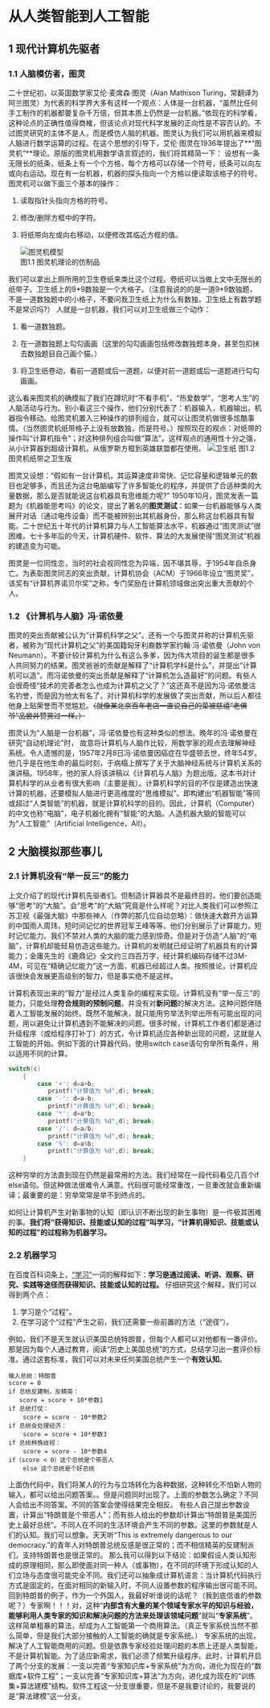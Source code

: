 #  从人类智能到人工智能

## 1 现代计算机先驱者
### 1.1 人脑模仿者，图灵
二十世纪初，以英国数学家艾伦·麦席森·图灵（Alan Mathison Turing，常翻译为阿兰图灵）为代表的科学界大多有这样一个观点：人体是一台机器，“虽然比任何手工制作的机器都要复杂千万倍，但其本质上仍然是一台机器。”依现在的科学看，这种论点的正确性值得商榷，但该论点对现代科学发展的正向性是不容否认的。不过图灵研究的主体不是人，而是模仿人脑的机器。图灵认为我们可以用机器来模拟人脑进行数学运算的过程。在这个思想的引导下，艾伦·图灵在1936年提出了**“图灵机”**理论。原版的图灵机用数学语言叙述的，我们将其精简一下：
设想有一条无限长的纸条，纸条上有一个个方格，每个方格可以存储一个符号，纸条可以向左或向右运动。现在有一台机器，机器的探头指向一个方格以便读取该格子的符号。图灵机可以做下面三个基本的操作：
1. 读取指针头指向方格的符号。

2. 修改/删除方框中的字符。

3. 将纸带向左或向右移动，以便修改其临近方框的值。

    ![图灵机模型](../img/mozheng/TuringMachine.jpg)  
    图1.1 图灵机理论的仿制品

我们可以拿出上厕所用的卫生卷纸来类比这个过程。卷纸可以当做上文中无限长的纸带子。卫生纸上的9\*9数独是一个大格子。（注意我说的的是一道9\*9数独题，不是一道数独题中的小格子，不要问我卫生纸上为什么有数独，卫生纸上有数学题不是常识吗?）
    人就是一台机器，我们可以对卫生纸做三个动作：

1. 看一道数独题。

2. 在一道数独题上勾勾画画（这里的勾勾画画包括修改数独题本身，甚至包扣抹去数独题目自己画个猫。）

3. 将卫生纸卷动，看前一道题或后一道题，以便对前一道题或后一道题进行勾勾画画。

这么看来图灵机的确模拟了我们在蹲坑时“不看手机”，“热爱数学”，“思考人生”的人脑活动与行为。别小看这三个操作，他们分别代表了：机器输入，机器输出，机器指令移动。给图灵机置入三种操作的排列组合，就可以让图灵机做很多炫酷事情。（当然图灵机纸带格子上没有放数独，而是符号。）按照现在的观点：对纸带的操作叫“计算机指令”；对这种排列组合叫做“算法”。这样观点的通用性十分之强，从小计算器到超级计算机，从俄罗斯方框到英雄联盟都在使用。
    ![卫生纸](../img/mozheng/toilet-paper.jpg)
    图1.2 图灵机纸带之卫生版


图灵又设想：“假如有一台计算机，其运算速度非常快、记忆容量和逻辑单元的数目也足够多，而且还为这台电脑编写了许多智能化的程序，并提供了合适种类的大量数据，那么是否就能说这台机器具有思维能力呢?” 1950年10月，图灵发表一篇题为《机器能思考吗》的论文，提出了著名的**图灵测试**：如果一台机器能够与人类展开对话（通过电传设备）而不能被辨别出其机器身份，那么称这台机器具有智能。二十世纪五十年代的计算机算力与人工智能算法水平，机器通过“图灵测试”很困难。七十多年后的今天，计算机硬件、软件、算法的大发展使得“图灵测试”机器的建造变为可能。

图灵是一位同性恋，当时的社会视同性恋为异端，因不堪其辱，于1954年自杀身亡。为表彰图灵同志的突出贡献，计算机协会（ACM）于1966年设立“图灵奖”，该奖有“计算机界诺贝尔奖”之称，专门奖励在计算机领域做出突出重大贡献的个人。

### 1.2 《计算机与人脑》冯·诺依曼

图灵的突出贡献被公认为“计算机科学之父”。还有一个与图灵并称的计算机先驱者，被称为“现代计算机之父”的美国籍匈牙利裔数学家约翰·冯·诺依曼（John von Neumann）。不要计较计算机为什么有这么多爹，因为伟大项目的诞生都是很多人共同努力的结果。图灵爸爸的贡献是解释了“计算机学科是什么”，并提出“计算机可以造”。而冯诺依曼的突出贡献是解释了“计算机怎么造最好”的问题。有些人会很奇怪“技术的完善者怎么也成为计算机之父了？”这还真不是因为冯·诺依曼沽名钓誉，而是因为他太有名了，对计算机科学的发展做了突出贡献，所以后人都往他身上贴荣誉而不觉尴尬。~~（就像某北京百年老店一直说自己的菜被慈禧“老佛爷”品尝并赞赏过一样。）~~

图灵认为“人脑是一台机器”，冯·诺依曼也有这种类似的想法。晚年的冯·诺依曼在研究“自动机理论”时， 故意将计算机与人脑作比较，用数学家的观点去理解神经系统。令人遗憾的是，1957年2月8日冯·诺依曼因癌症在华盛顿去世，终年54岁。他几乎是在他生命的最后时刻，于病榻上撰写了关于大脑神经系统与计算机关系的演讲稿。1958年，他的家人将该讲稿以《计算机与人脑》为题出版。这本书对计算机科学的从业者有很大影响（主要是我）。计算机科学的目的不仅是建造出快速计算的机器，还要模拟人脑进行更高维度的“思维模拟”。即构建出“机器智能”等同或超过“人类智能”的机器，就是计算机科学的目的。因此，计算机（Computer）的中文也称“电脑”，电子机器化拥有“智能”的大脑。人造机器大脑的智能可以为“人工智能”（Artificial Intelligence，AII）。

## 2 大脑模拟那些事儿
### 2.1 计算机没有“举一反三”的能力
上文介绍了的现代计算机先驱者们。但制造计算器具不是最终目的，他们要创造能够“思考”的“大脑”。会“思考”的“大脑”究竟是什么样呢？对比人类我们可以参照江苏卫视《最强大脑》中那些神人（作弊的那几位自动忽略）：做快速大数开方运算的中国雨人周玮，短时间记忆的世界冠军王峰等等。他们分别展示了计算能力，短时记忆能力。我们不禁对人类的大脑的能力感到惊奇。但是对于仿造“人脑”的“电脑”，计算机却能轻易仿造这些能力。计算机的发明就已经证明了机器具有的计算能力；金庸先生的《鹿鼎记》全文约三四百万字，经计算机编码存储不过3M-4M，可见在“精确记忆能力”这一方面，机器已经超过人类。按照推论，计算机应该很快会发展更高级别的智力，但是事实绝不是这样。

计算机表现出来的“智力”是经过人类复杂的编程来实现。计算机没有“举一反三”的能力，只能处理**符合规则的预制问题**，并没有对**新问题**的解决方法。这种问题伴随着人工智能发展的始终。既然不能解决，就只能用穷举法列举出所有可能出现的问题，用以避免让计算机遇到不能解决的问题。很多时候，计算机工作者们都是通过升级程序（或给程序打补丁）的方式，令计算机适应各种新出现的问题，这就是人工智能的开始。例如下面的计算器代码，使用switch case语句穷举所有条件，用以适用不同的计算。

```c
switch(c)
	{
     	case '+': d=a+b;
           printf("计算值为 %d",d); break;
     	case '-': d=a-b;
           printf("计算值为 %d",d); break;
     	case '*': d=a*b;
           printf("计算值为 %d",d); break;
     	case '/': d=a/b;
           printf("计算值为 %d",d); break;
     	case '%': d=a%b;
           printf("计算值为 %d",d); break;
    }
```
这种穷举的方法直到现在仍然是最常用的方法。我们经常在一段代码看见几百个if else语句。但这种做法很难令人满意。代码很可能经常重改，一旦重改就会重新编译；最重要的是：穷举常常是举不到终点的。

如何让计算机产生对新事物的认知（即认识不断出现的新生事物）是一件极其困难的事。**我们将“获得知识、技能或认知的过程”叫学习，“计算机得知识、技能或认知的过程”的过程称为机器学习。**

### 2.2 机器学习
在百度百科词条上，[“学习”](https://baike.baidu.com/item/%E5%AD%A6%E4%B9%A0/222729?fr=aladdin)一词的解释如下：**学习是通过阅读、听讲、观察、研究、实践等途径而获得知识、技能或认知的过程。**
仔细研究这个解释，我们可以得到两个点：

1. 学习是个“过程”。
2. 在学习这个“过程”产生之前，我们还需要一些前置的方法（“途径”）。

例如，我们不是天生就认识美国总统特朗普，但每个人都可以对他都有一番评价。那是因为每个人通过教育，阅读“历史上美国总统”的方式，总结学习出一套评价标准。通过这套标准，我们可以对未来任何美国总统产生一个**有效认知**。

```
输入总统：特朗普
score = 0
if 总统反建制，反精英：
   score = score + 10*参数1
if 总统打仗：
    score = score - 10*参数2
if 总统会处理经济：
    score = score + 10*参数3
if 总统种族歧视：
    score = score - 10*参数4
if（score < 0）这个总统是个带恶人
	else 这个总统是个好总统
```
上面伪代码中，我们将某人的行为与立场转化为各种数据，这种转化不怕新人物的输入，都可以给出问题答案。。但是问题同时出现了。上面的参数怎么确定？不同人会给出不同答案。不同的答案会使得结果完全相反。
有些人自己提出参数设置，计算出“特朗普是个带恶人”；而有些人给出的参数却计算出“特朗普是美国历史上最好总统”。不同人在不同的生活环境会产生不同的参数。这里的参数就是人们的认知。我们可以想象。天天听“This is extremely dangerous to our democracy.”的青年人对特朗普总统反感是很正常的；而不相信精英的反建制派们，支持特朗普也是很正常的。
那么我可以得到以下结论：如果假设人类认知形成的原理相同，那么即使面对同一种人（或事物），在不同的环境下形成认知的人们立场与态度很可能完全不同。我们还可以抽象成计算机语言：当计算机代码执行方式是固定的，在面对相同的新输入时，不同人设置参数的程序输出很可能不同。
回到特朗普的例子，作为一个外国人，我最好听谁说的话呢？（我到底信谁的参数呢？）专家啊！！！对，这种“**内部含有大量的某个领域专家水平的知识与经验，能够利用人类专家的知识和解决问题的方法来处理该领域问题**”就叫“**专家系统**”。这样简单粗暴的算法，却成为人工智能第一个商用算法。（真正专家系统当然不那么简单，但是我们大部分接触的人工智能的确就是专家系统。）
专家系统的出现，解决了人工智能商用的问题。但是依靠专家经验处理问题的本质上还是人类智能，不是计算机智能。为了适应新需求，我们必须了频繁升级程序。此时，计算机开启了两个分支的发展：一支以完善“专家知识库+专家系统”为方向，进化为现在的“数据库+软件工程”；一支以完善“专家知识库+算法”为方向，进化成为现在的“训练集+算法建模”结构。软件工程这一分支很重要，但是不是我要讨论的，我要说的是“算法建模”这一分支。

